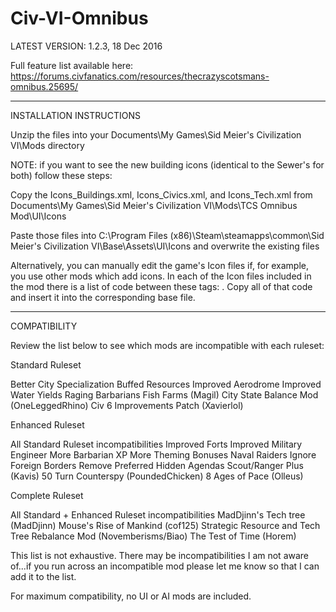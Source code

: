 # Civ-VI-Omnibus
LATEST VERSION: 1.2.3, 18 Dec 2016

Full feature list available here: https://forums.civfanatics.com/resources/thecrazyscotsmans-omnibus.25695/

----------------------------------------------------------------------------------------------------------------
INSTALLATION INSTRUCTIONS

Unzip the files into your Documents\My Games\Sid Meier's Civilization VI\Mods directory

NOTE: if you want to see the new building icons (identical to the Sewer's for both) follow these steps:

Copy the Icons_Buildings.xml, Icons_Civics.xml, and Icons_Tech.xml from Documents\My Games\Sid Meier's Civilization VI\Mods\TCS Omnibus Mod\UI\Icons

Paste those files into C:\Program Files (x86)\Steam\steamapps\common\Sid Meier's Civilization VI\Base\Assets\UI\Icons and overwrite the existing files

Alternatively, you can manually edit the game's Icon files if, for example, you use other mods which add icons. In each of the Icon files included in the mod there is a list of code between these tags: <!--TSC Omnibus begin--><!--TSC end-->. Copy all of that code and insert it into the corresponding base file.

----------------------------------------------------------------------------------------------------------------
COMPATIBILITY

Review the list below to see which mods are incompatible with each ruleset:

Standard Ruleset

Better City Specialization
Buffed Resources
Improved Aerodrome
Improved Water Yields
Raging Barbarians
Fish Farms (Magil)
City State Balance Mod (OneLeggedRhino)
Civ 6 Improvements Patch (Xavierlol)

Enhanced Ruleset

All Standard Ruleset incompatibilities
Improved Forts
Improved Military Engineer
More Barbarian XP
More Theming Bonuses
Naval Raiders Ignore Foreign Borders
Remove Preferred Hidden Agendas
Scout/Ranger Plus (Kavis)
50 Turn Counterspy (PoundedChicken)
8 Ages of Pace (Olleus)

Complete Ruleset

All Standard + Enhanced Ruleset incompatibilities
MadDjinn's Tech tree (MadDjinn)
Mouse's Rise of Mankind (cof125)
Strategic Resource and Tech Tree Rebalance Mod (Novemberisms/Biao)
The Test of Time (Horem)

This list is not exhaustive. There may be incompatibilities I am not aware of...if you run across an incompatible mod please let me know so that I can add it to the list.

For maximum compatibility, no UI or AI mods are included.
